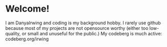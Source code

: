 # Welcome!
I am DanyaIrwing and coding is my background hobby.
I rarely use github because most of my projects are not opensource worthy (either too low-quality, or small and unuseful for the public.)
My codeberg is much active: codeberg.org/irwing
